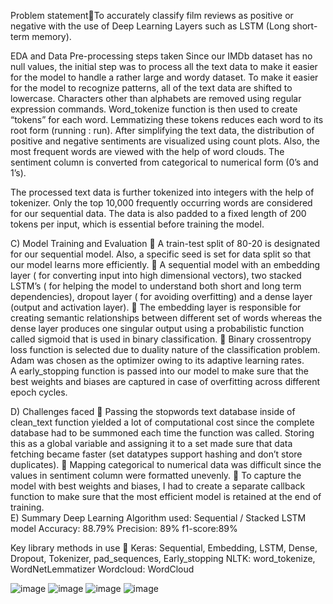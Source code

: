 Problem statementTo accurately classify film reviews as positive or negative with the use of Deep Learning Layers such as LSTM (Long short-term memory).

EDA and Data Pre-processing steps taken
Since our IMDb dataset has no null values, the initial step was to process all the text data to make it easier for the model to handle a rather large and wordy dataset.
To make it easier for the model to recognize patterns, all of the text data are shifted to lowercase. Characters other than alphabets are removed using regular expression commands. Word_tokenize function is then used to create “tokens” for each word. Lemmatizing these tokens reduces each word to its root form (running : run).
After simplifying the text data, the distribution of positive and negative sentiments are visualized using count plots. Also, the most frequent words are viewed with the help of word clouds.
The sentiment column is converted from categorical to numerical form (0’s and 1’s).

The processed text data is further tokenized into integers with the help of tokenizer. Only the top 10,000 frequently occurring words are considered for our sequential data. The data is also padded to a fixed length of 200 tokens per input, which is essential before training the model.

C) Model Training and Evaluation
         A train-test split of 80-20 is designated for our sequential model. Also, a       	specific seed is set for data split so that our model learns more efficiently. 
       	A sequential model with an embedding layer ( for converting input into high 	dimensional vectors), two stacked LSTM’s ( for helping the model to 	understand both short and long term dependencies), dropout layer ( for 	avoiding overfitting) and a dense layer (output and activation layer). 
         The embedding layer is responsible for creating semantic relationships 	between different set of words whereas the dense layer produces one 	singular output using a probabilistic function called sigmoid that is used in 	binary classification.
         Binary crossentropy loss function is selected due to duality nature of the        	classification problem. Adam was chosen as the optimizer owing to its 	adaptive learning rates.	
A early_stopping function is passed into our model to make sure that the best  	weights and biases are captured in case of overfitting across different epoch 	cycles.

D) Challenges faced
          Passing the stopwords text database inside of clean_text function yielded a 	 lot of computational cost since the complete database had to be summoned 	 each time the function was called. Storing this as a global variable and 	assigning it to a set made sure that data fetching became faster (set 	datatypes support hashing and don’t store duplicates).
         Mapping categorical to numerical data was difficult since the values in 	sentiment column were formatted unevenly.
         To capture the model with best weights and biases, I had to create a separate 	callback function to make sure that the most efficient model is retained at 	the end of training. 	
E) Summary
    Deep Learning Algorithm used: Sequential / Stacked LSTM model
    Accuracy: 88.79%
    Precision: 89%
    f1-score:89%

Key library methods in use 
Keras: Sequential, Embedding, LSTM, Dense, Dropout, Tokenizer, pad_sequences, Early_stopping
NLTK: word_tokenize, WordNetLemmatizer
Wordcloud: WordCloud


![image](https://github.com/user-attachments/assets/c8ab21ce-88cd-449f-be7b-4718689b1f45)
![image](https://github.com/user-attachments/assets/55716ceb-0d70-443d-b22b-136ab5bb36ab)
![image](https://github.com/user-attachments/assets/5d0840b1-194e-459c-a09d-5adc79351fe4)
![image](https://github.com/user-attachments/assets/b13d96cb-64d5-43bd-9c24-157c0cffa5b0)
